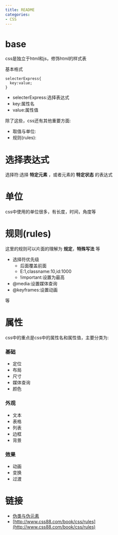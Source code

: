 ```yaml
---
title: README
categories: 
- CSS
---
```


# base
css是独立于html和js，修饰html的样式表

基本格式
```
selecterExpress{
  key:value;
}
```
- selecterExpress:选择表达式
- key:属性名
- value:属性值

除了这些，css还有其他重要方面:

- 取值与单位:
- 规则(rules):

# 选择表达式
选择符:选择 **特定元素** ，或者元素的 **特定状态** 的表达式

# 单位
css中使用的单位很多，有长度，时间，角度等

# 规则(rules)
这里的规则可以片面的理解为 **规定**，**特殊写法** 等

- 选择符优先级
  - 后面覆盖前面
  - E:1,classname:10,id:1000
  - !important:设置为最高
- @media:设置媒体查询
- @keyframes:设置动画

等

# 属性

css中的重点是css中的属性名和属性值，主要分类为:

### 基础
- 定位
- 布局
- 尺寸
- 媒体查询
- 颜色

### 外观
- 文本
- 表格
- 列表
- 边框
- 背景

### 效果
- 动画
- 变换
- 过渡





# 链接

- [伪类与伪元素](http://www.alloyteam.com/2016/05/summary-of-pseudo-classes-and-pseudo-elements/)
- [http://www.css88.com/book/css/rules](http://www.css88.com/book/css/rules)
